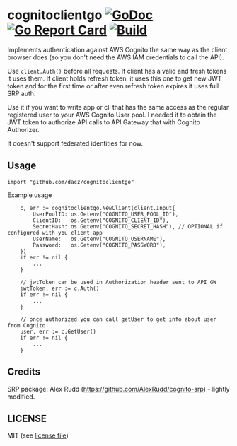 # cognitoclientgo [![GoDoc](https://godoc.org/github.com/dacz/cognitoclientgo?status.png)](https://godoc.org/github.com/dacz/cognitoclientgo) [![Go Report Card](https://goreportcard.com/badge/github.com/dacz/cognitoclientgo)](https://goreportcard.com/report/github.com/dacz/cognitoclientgo) [![Build](https://travis-ci.org/dacz/cognitoclientgo.svg?branch=master)](https://travis-ci.org/dacz/cognitoclientgo)

Implements authentication against AWS Cognito the same way
as the client browser does (so you don't need the AWS IAM credentials to call the API).

Use `client.Auth()` before all requests. If client has a valid and fresh tokens it uses them. If client holds refresh token, it uses this one to get new JWT token and for the first time or after even refresh token expires it uses full SRP auth.

Use it if you want to write app or cli that has the same access as the
regular registered user to your AWS Cognito User pool. I needed it to obtain
the JWT token to authorize API calls to API Gateway that with Cognito Authorizer.

It doesn't support federated identities for now.

## Usage

`import "github.com/dacz/cognitoclientgo"`

Example usage

```golang
	c, err := cognitoclientgo.NewClient(client.Input{
		UserPoolID: os.Getenv("COGNITO_USER_POOL_ID"),
		ClientID:   os.Getenv("COGNITO_CLIENT_ID"),
		SecretHash: os.Getenv("COGNITO_SECRET_HASH"), // OPTIONAL if configured with you client app
		UserName:   os.Getenv("COGNITO_USERNAME"),
		Password:   os.Getenv("COGNITO_PASSWORD"),
	})
	if err != nil {
		...
	}

	// jwtToken can be used in Authorization header sent to API GW
	jwtToken, err := c.Auth()
	if err != nil {
		...
	}

	// once authorized you can call getUser to get info about user from Cognito
	user, err := c.GetUser()
	if err != nil {
		...
    }
```

## Credits

SRP package: Alex Rudd (https://github.com/AlexRudd/cognito-srp) - lightly modified.

## LICENSE

MIT (see [license file](./LICENSE))
